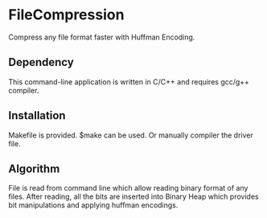 # FileCompression

Compress any file format faster with Huffman Encoding. 

## Dependency

This command-line application is written in C/C++ and requires gcc/g++ compiler.

## Installation 

Makefile is provided. $make can be used. Or manually compiler the driver file.

## Algorithm

File is read from command line which allow reading binary format of any files. After reading, all the bits are inserted into Binary Heap which provides bit manipulations and applying huffman encodings.
